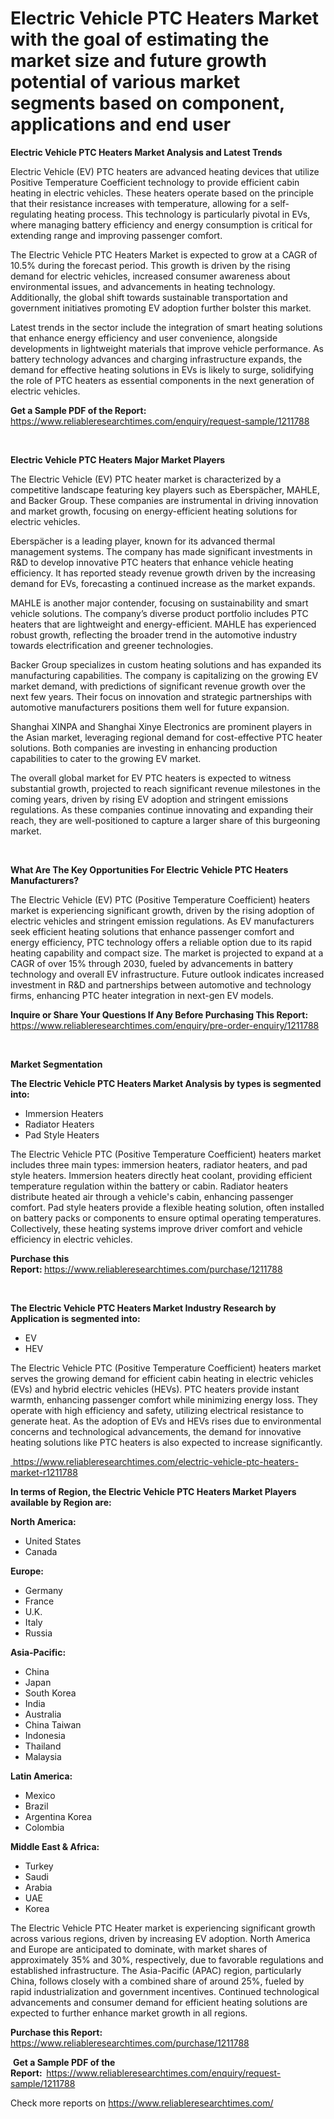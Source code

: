 <p><h1>Electric Vehicle PTC Heaters Market with the goal of estimating the market size and future growth potential of various market segments based on component, applications and end user</h1></p><p><strong>Electric Vehicle PTC Heaters Market Analysis and Latest Trends</strong></p>
<p><p>Electric Vehicle (EV) PTC heaters are advanced heating devices that utilize Positive Temperature Coefficient technology to provide efficient cabin heating in electric vehicles. These heaters operate based on the principle that their resistance increases with temperature, allowing for a self-regulating heating process. This technology is particularly pivotal in EVs, where managing battery efficiency and energy consumption is critical for extending range and improving passenger comfort.</p><p>The Electric Vehicle PTC Heaters Market is expected to grow at a CAGR of 10.5% during the forecast period. This growth is driven by the rising demand for electric vehicles, increased consumer awareness about environmental issues, and advancements in heating technology. Additionally, the global shift towards sustainable transportation and government initiatives promoting EV adoption further bolster this market. </p><p>Latest trends in the sector include the integration of smart heating solutions that enhance energy efficiency and user convenience, alongside developments in lightweight materials that improve vehicle performance. As battery technology advances and charging infrastructure expands, the demand for effective heating solutions in EVs is likely to surge, solidifying the role of PTC heaters as essential components in the next generation of electric vehicles.</p></p>
<p><strong>Get a Sample PDF of the Report:&nbsp;</strong> <a href="https://www.reliableresearchtimes.com/enquiry/request-sample/1211788?utm_campaign=3355&utm_medium=2&utm_source=Github&utm_content=ia&utm_term=24032025&utm_id=electric-vehicle-ptc-heaters">https://www.reliableresearchtimes.com/enquiry/request-sample/1211788</a></p>
<p>&nbsp;</p>
<p><strong>Electric Vehicle PTC Heaters Major Market Players</strong></p>
<p><p>The Electric Vehicle (EV) PTC heater market is characterized by a competitive landscape featuring key players such as Eberspächer, MAHLE, and Backer Group. These companies are instrumental in driving innovation and market growth, focusing on energy-efficient heating solutions for electric vehicles.</p><p>Eberspächer is a leading player, known for its advanced thermal management systems. The company has made significant investments in R&D to develop innovative PTC heaters that enhance vehicle heating efficiency. It has reported steady revenue growth driven by the increasing demand for EVs, forecasting a continued increase as the market expands.</p><p>MAHLE is another major contender, focusing on sustainability and smart vehicle solutions. The company’s diverse product portfolio includes PTC heaters that are lightweight and energy-efficient. MAHLE has experienced robust growth, reflecting the broader trend in the automotive industry towards electrification and greener technologies.</p><p>Backer Group specializes in custom heating solutions and has expanded its manufacturing capabilities. The company is capitalizing on the growing EV market demand, with predictions of significant revenue growth over the next few years. Their focus on innovation and strategic partnerships with automotive manufacturers positions them well for future expansion.</p><p>Shanghai XINPA and Shanghai Xinye Electronics are prominent players in the Asian market, leveraging regional demand for cost-effective PTC heater solutions. Both companies are investing in enhancing production capabilities to cater to the growing EV market.</p><p>The overall global market for EV PTC heaters is expected to witness substantial growth, projected to reach significant revenue milestones in the coming years, driven by rising EV adoption and stringent emissions regulations. As these companies continue innovating and expanding their reach, they are well-positioned to capture a larger share of this burgeoning market.</p></p>
<p>&nbsp;</p>
<p><strong>What Are The Key Opportunities For Electric Vehicle PTC Heaters Manufacturers?</strong></p>
<p><p>The Electric Vehicle (EV) PTC (Positive Temperature Coefficient) heaters market is experiencing significant growth, driven by the rising adoption of electric vehicles and stringent emission regulations. As EV manufacturers seek efficient heating solutions that enhance passenger comfort and energy efficiency, PTC technology offers a reliable option due to its rapid heating capability and compact size. The market is projected to expand at a CAGR of over 15% through 2030, fueled by advancements in battery technology and overall EV infrastructure. Future outlook indicates increased investment in R&D and partnerships between automotive and technology firms, enhancing PTC heater integration in next-gen EV models.</p></p>
<p><strong>Inquire or Share Your Questions If Any Before Purchasing This Report:</strong> <a href="https://www.reliableresearchtimes.com/enquiry/pre-order-enquiry/1211788?utm_campaign=3355&utm_medium=2&utm_source=Github&utm_content=ia&utm_term=24032025&utm_id=electric-vehicle-ptc-heaters">https://www.reliableresearchtimes.com/enquiry/pre-order-enquiry/1211788</a></p>
<p>&nbsp;</p>
<p><strong>Market Segmentation</strong></p>
<p><strong>The Electric Vehicle PTC Heaters Market Analysis by types is segmented into:</strong></p>
<p><ul><li>Immersion Heaters</li><li>Radiator Heaters</li><li>Pad Style Heaters</li></ul></p>
<p><p>The Electric Vehicle PTC (Positive Temperature Coefficient) heaters market includes three main types: immersion heaters, radiator heaters, and pad style heaters. Immersion heaters directly heat coolant, providing efficient temperature regulation within the battery or cabin. Radiator heaters distribute heated air through a vehicle's cabin, enhancing passenger comfort. Pad style heaters provide a flexible heating solution, often installed on battery packs or components to ensure optimal operating temperatures. Collectively, these heating systems improve driver comfort and vehicle efficiency in electric vehicles.</p></p>
<p><strong>Purchase this Report:&nbsp;</strong><a href="https://www.reliableresearchtimes.com/purchase/1211788?utm_campaign=3355&utm_medium=2&utm_source=Github&utm_content=ia&utm_term=24032025&utm_id=electric-vehicle-ptc-heaters">https://www.reliableresearchtimes.com/purchase/1211788</a></p>
<p>&nbsp;</p>
<p><strong>The Electric Vehicle PTC Heaters Market Industry Research by Application is segmented into:</strong></p>
<p><ul><li>EV</li><li>HEV</li></ul></p>
<p><p>The Electric Vehicle PTC (Positive Temperature Coefficient) heaters market serves the growing demand for efficient cabin heating in electric vehicles (EVs) and hybrid electric vehicles (HEVs). PTC heaters provide instant warmth, enhancing passenger comfort while minimizing energy loss. They operate with high efficiency and safety, utilizing electrical resistance to generate heat. As the adoption of EVs and HEVs rises due to environmental concerns and technological advancements, the demand for innovative heating solutions like PTC heaters is also expected to increase significantly.</p></p>
<p><a href="https://www.reliableresearchtimes.com/electric-vehicle-ptc-heaters-market-r1211788?utm_campaign=3355&utm_medium=2&utm_source=Github&utm_content=ia&utm_term=24032025&utm_id=electric-vehicle-ptc-heaters">&nbsp;https://www.reliableresearchtimes.com/electric-vehicle-ptc-heaters-market-r1211788</a></p>
<p><strong>In terms of Region, the Electric Vehicle PTC Heaters Market Players available by Region are:</strong></p>
<p>
    <p> <strong> North America: </strong>
        <ul>
            <li>United States</li>
            <li>Canada</li>
        </ul>
        </p> 
    <p> <strong> Europe: </strong>
        <ul>
            <li>Germany</li>
            <li>France</li>
            <li>U.K.</li>
            <li>Italy</li>
            <li>Russia</li>
        </ul>
        </p> 
    <p> <strong> Asia-Pacific: </strong>
        <ul>
            <li>China</li>
            <li>Japan</li>
            <li>South Korea</li>
            <li>India</li>
            <li>Australia</li>
            <li>China Taiwan</li>
            <li>Indonesia</li>
            <li>Thailand</li>
            <li>Malaysia</li>
        </ul>
        </p> 
    <p> <strong> Latin America: </strong>
        <ul>
            <li>Mexico</li>
            <li>Brazil</li>
            <li>Argentina Korea</li>
            <li>Colombia</li>
        </ul>
        </p> 
    <p> <strong> Middle East & Africa: </strong>
        <ul>
            <li>Turkey</li>
            <li>Saudi</li>
            <li>Arabia</li>
            <li>UAE</li>
            <li>Korea</li>
        </ul>
    </p>
    </p>
<p><p>The Electric Vehicle PTC Heater market is experiencing significant growth across various regions, driven by increasing EV adoption. North America and Europe are anticipated to dominate, with market shares of approximately 35% and 30%, respectively, due to favorable regulations and established infrastructure. The Asia-Pacific (APAC) region, particularly China, follows closely with a combined share of around 25%, fueled by rapid industrialization and government incentives. Continued technological advancements and consumer demand for efficient heating solutions are expected to further enhance market growth in all regions.</p></p>
<p><strong>Purchase this Report: </strong><a href="https://www.reliableresearchtimes.com/purchase/1211788?utm_campaign=3355&utm_medium=2&utm_source=Github&utm_content=ia&utm_term=24032025&utm_id=electric-vehicle-ptc-heaters">https://www.reliableresearchtimes.com/purchase/1211788</a></p>
<p>&nbsp;<strong>Get a Sample PDF of the Report:&nbsp;&nbsp;</strong><a href="https://www.reliableresearchtimes.com/enquiry/request-sample/1211788?utm_campaign=3355&utm_medium=2&utm_source=Github&utm_content=ia&utm_term=24032025&utm_id=electric-vehicle-ptc-heaters">https://www.reliableresearchtimes.com/enquiry/request-sample/1211788</a></p>
<p><strong></strong></p>
<p>Check more reports on <a href="https://www.reliableresearchtimes.com/?utm_campaign=3355&utm_medium=2&utm_source=Github&utm_content=ia&utm_term=24032025&utm_id=electric-vehicle-ptc-heaters">https://www.reliableresearchtimes.com/</a></p>